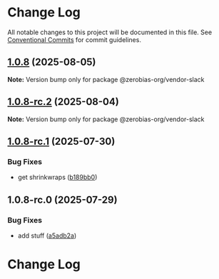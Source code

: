 # Change Log

All notable changes to this project will be documented in this file.
See [Conventional Commits](https://conventionalcommits.org) for commit guidelines.

## [1.0.8](https://github.com/zerobias-org/vendor/compare/@zerobias-org/vendor-slack@1.0.8-rc.2...@zerobias-org/vendor-slack@1.0.8) (2025-08-05)

**Note:** Version bump only for package @zerobias-org/vendor-slack





## [1.0.8-rc.2](https://github.com/zerobias-org/vendor/compare/@zerobias-org/vendor-slack@1.0.8-rc.1...@zerobias-org/vendor-slack@1.0.8-rc.2) (2025-08-04)

**Note:** Version bump only for package @zerobias-org/vendor-slack





## [1.0.8-rc.1](https://github.com/zerobias-org/vendor/compare/@zerobias-org/vendor-slack@1.0.8-rc.0...@zerobias-org/vendor-slack@1.0.8-rc.1) (2025-07-30)


### Bug Fixes

* get shrinkwraps ([b189bb0](https://github.com/zerobias-org/vendor/commit/b189bb0cf53ad66427530ccc0eab7824527942d3))





## 1.0.8-rc.0 (2025-07-29)


### Bug Fixes

* add stuff ([a5adb2a](https://github.com/zerobias-org/vendor/commit/a5adb2aecd0670c42e9077affecb6a047bf30fc6))





# Change Log
